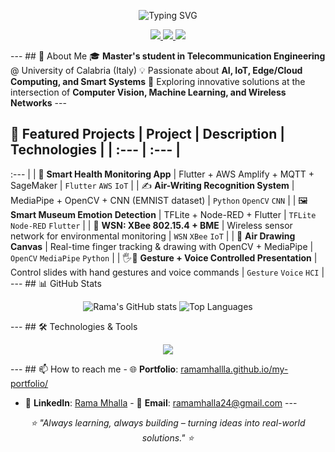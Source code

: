 <p align="center">
  <img
    src="https://readme-typing-svg.demolab.com?font=Fira+Code&weight=600&size=30&duration=4000&pause=1000&color=58A6FF&center=true&vCenter=true&width=500&lines=Hi+%F0%9F%91%8B%2C+I'm+Rama+Mhalla;Telecommunication+Engineer;AI+%26+IoT+Enthusiast"
    alt="Typing SVG"
  />
</p>

<p align="center">
  <a href="https://www.linkedin.com/in/rama-mhalla-5b20081a7/">
    <img
      src="https://img.shields.io/badge/LinkedIn-0077B5?style=for-the-badge&logo=linkedin&logoColor=white"
    />
  </a>
  <a href="https://ramamhallla.github.io/my-portfolio/">
    <img
      src="https://img.shields.io/badge/Portfolio-18A303?style=for-the-badge&logo=Google-Chrome&logoColor=white"
    />
  </a>
  <a href="mailto:ramamhalla24@gmail.com">
    <img
      src="https://img.shields.io/badge/Gmail-D14836?style=for-the-badge&logo=gmail&logoColor=white"
    />
  </a>
</p>

--- ## 🚀 About Me 🎓 **Master's student in Telecommunication Engineering** @
University of Calabria (Italy) 💡 Passionate about **AI, IoT, Edge/Cloud
Computing, and Smart Systems** 🚀 Exploring innovative solutions at the
intersection of **Computer Vision, Machine Learning, and Wireless Networks** ---

## 🔬 Featured Projects | Project | Description | Technologies | | :--- | :--- |

:--- | | 📱 **Smart Health Monitoring App** | Flutter + AWS Amplify + MQTT +
SageMaker | `Flutter` `AWS` `IoT` | | ✍️ **Air-Writing Recognition System** |
MediaPipe + OpenCV + CNN (EMNIST dataset) | `Python` `OpenCV` `CNN` | | 🖼
**Smart Museum Emotion Detection** | TFLite + Node-RED + Flutter | `TFLite`
`Node-RED` `Flutter` | | 📡 **WSN: XBee 802.15.4 + BME** | Wireless sensor
network for environmental monitoring | `WSN` `XBee` `IoT` | | 🎨 **Air Drawing
Canvas** | Real-time finger tracking & drawing with OpenCV + MediaPipe |
`OpenCV` `MediaPipe` `Python` | | 🖐️🎤 **Gesture + Voice Controlled
Presentation** | Control slides with hand gestures and voice commands |
`Gesture` `Voice` `HCI` | --- ## 📊 GitHub Stats

<p align="center">
  <img
    src="https://github-readme-stats.vercel.app/api?username=ramamhallla&show_icons=true&theme=radical"
    alt="Rama's GitHub stats"
  />
  <img
    src="https://github-readme-stats.vercel.app/api/top-langs/?username=ramamhallla&layout=compact&theme=radical"
    alt="Top Languages"
  />
</p>

--- ## 🛠️ Technologies & Tools

<p align="center">
  <img
    src="https://skillicons.dev/icons?i=python,tensorflow,flutter,aws,opencv,java,html,css,js,git,docker,linux,arduino,raspberrypi"
  />
</p>

--- ## 📫 How to reach me - 🌐 **Portfolio**:
[ramamhallla.github.io/my-portfolio/](https://ramamhallla.github.io/my-portfolio/)

- 💼 **LinkedIn**: [Rama
  Mhalla](https://www.linkedin.com/in/rama-mhalla-5b20081a7/) - 📧 **Email**:
  [ramamhalla24@gmail.com](mailto:ramamhalla24@gmail.com) ---

<p align="center">
  <i
    >⭐ "Always learning, always building – turning ideas into real-world
    solutions." ⭐</i
  >
</p>
